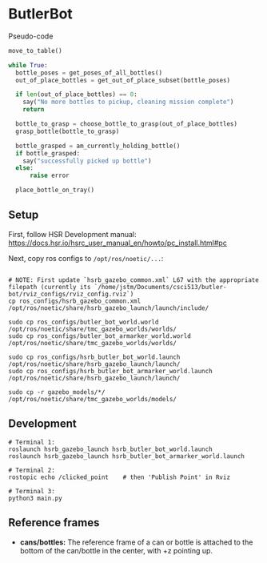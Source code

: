 # ButlerBot

Pseudo-code

``` python
move_to_table()

while True:
  bottle_poses = get_poses_of_all_bottles()
  out_of_place_bottles = get_out_of_place_subset(bottle_poses)

  if len(out_of_place_bottles) == 0:
    say("No more bottles to pickup, cleaning mission complete")	
    return

  bottle_to_grasp = choose_bottle_to_grasp(out_of_place_bottles)
  grasp_bottle(bottle_to_grasp)

  bottle_grasped = am_currently_holding_bottle()
  if bottle_grasped:
    say("successfully picked up bottle")
  else:
      raise error

  place_bottle_on_tray()
```


## Setup

First, follow HSR Development manual: https://docs.hsr.io/hsrc_user_manual_en/howto/pc_install.html#pc

Next, copy ros configs to `/opt/ros/noetic/...`:
```

# NOTE: First update `hsrb_gazebo_common.xml` L67 with the appropriate filepath (currently its `/home/jstm/Documents/csci513/butler-bot/rviz_configs/rviz_config.rviz`)
cp ros_configs/hsrb_gazebo_common.xml /opt/ros/noetic/share/hsrb_gazebo_launch/launch/include/

sudo cp ros_configs/butler_bot_world.world /opt/ros/noetic/share/tmc_gazebo_worlds/worlds/
sudo cp ros_configs/butler_bot_armarker_world.world /opt/ros/noetic/share/tmc_gazebo_worlds/worlds/

sudo cp ros_configs/hsrb_butler_bot_world.launch /opt/ros/noetic/share/hsrb_gazebo_launch/launch/
sudo cp ros_configs/hsrb_butler_bot_armarker_world.launch /opt/ros/noetic/share/hsrb_gazebo_launch/launch/

sudo cp -r gazebo_models/*/  /opt/ros/noetic/share/tmc_gazebo_worlds/models/
```


## Development


```
# Terminal 1:
roslaunch hsrb_gazebo_launch hsrb_butler_bot_world.launch
roslaunch hsrb_gazebo_launch hsrb_butler_bot_armarker_world.launch

# Terminal 2:
rostopic echo /clicked_point    # then 'Publish Point' in Rviz

# Terminal 3:
python3 main.py
```




## Reference frames

- **cans/bottles:** The reference frame of a can or bottle is attached to the bottom of the can/bottle in the center, with +z pointing up.
